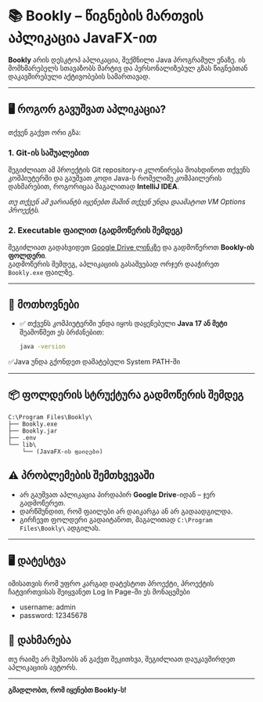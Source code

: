 # 📚 Bookly – წიგნების მართვის აპლიკაცია JavaFX-ით

**Bookly** არის დესკტოპ აპლიკაცია, შექმნილი Java პროგრამულ ენაზე. ის მომხმარებელს სთავაზობს მარტივ და პერსონალიზებულ გზას წიგნებთან დაკავშირებული აქტივობების სამართავად.

---

## 🖥️ როგორ გავუშვათ აპლიკაცია?

თქვენ გაქვთ ორი გზა:

### 1. Git-ის საშუალებით  
შეგიძლიათ ამ პროექტის Git repository-ი კლონირება მოახდინოთ თქვენს კომპიუტერში და გაუშვათ კოდი Java-ს რომელიმე კომპაილერის დახმარებით, როგორიცაა მაგალითად **IntelliJ IDEA**.

_თუ თქვენ ამ ვარიანტს იყენებთ მაშინ თქვენ უნდა დაამატოთ VM Options პროექტს._

### 2. Executable ფაილით (გადმოწერის შემდეგ)  
შეგიძლიათ გადახვიდეთ [Google Drive ლინკზე](https://drive.google.com/drive/folders/18hd-zJnVseMT8YBPgR6TevjOxygaKuNL?usp=drive_link) და გადმოწეროთ **Bookly-ის ფოლდერი**.  
გადმოწერის შემდეგ, აპლიკაციის გასაშვებად ორჯერ დააჭირეთ `Bookly.exe` ფაილზე.

---

## 🧩 მოთხოვნები

- ✅ თქვენს კომპიუტერში უნდა იყოს დაყენებული **Java 17 ან მეტი**  
  შეამოწმეთ ეს ბრძანებით:  
  ```bash
  java -version

✅Java უნდა გქონდეთ დამატებული System PATH-ში

---

## 📦 ფოლდერის სტრუქტურა გადმოწერის შემდეგ

    C:\Program Files\Bookly\
    ├── Bookly.exe
    ├── Bookly.jar
    ├── .env
    └── lib\
        └── (JavaFX-ის ფაილები)    

## ⚠️ პრობლემების შემთხვევაში

- არ გაუშვათ აპლიკაცია პირდაპირ **Google Drive**-იდან – ჯერ გადმოწერეთ.
- დარწმუნდით, რომ ფაილები არ დაიკარგა ან არ გადაადგილდა.
- გირჩევთ ფოლდერი გადაიტანოთ, მაგალითად `C:\Program Files\Bookly\` ადგილას.

---

## 🖥️ დატესტვა

იმისათვის რომ უფრო კარგად დატესტოთ პროექტი, პროექტის ჩატვირთვისას შეიყვანეთ Log In Page-ში ეს მონაცემები

- username: admin
- password: 12345678

## 💬 დახმარება

თუ რაიმე არ მუშაობს ან გაქვთ შეკითხვა, შეგიძლიათ დაუკავშირდეთ აპლიკაციის ავტორს.

---

**გმადლობთ, რომ იყენებთ Bookly-ს!**  

